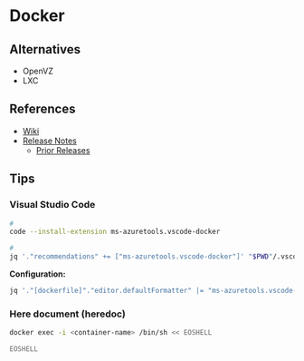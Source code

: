 # Docker

<!--
Released 2013
-->

<!--
./.docker

DOCKER_REGISTRY:
DOCKER_REPOSITORY:
DOCKER_TAG:
-->

## Alternatives

- OpenVZ
- LXC

## References

- [Wiki](<https://en.wikipedia.org/wiki/Docker_(software)>)
- [Release Notes](https://docs.docker.com/engine/release-notes/)
  - [Prior Releases](https://docs.docker.com/engine/release-notes/prior-releases/)

## Tips

### Visual Studio Code

```sh
#
code --install-extension ms-azuretools.vscode-docker

#
jq '."recommendations" += ["ms-azuretools.vscode-docker"]' "$PWD"/.vscode/extensions.json | sponge "$PWD"/.vscode/extensions.json
```

**Configuration:**

```sh
jq '."[dockerfile]"."editor.defaultFormatter" |= "ms-azuretools.vscode-docker"' "$PWD"/.vscode/settings.json | sponge "$PWD"/.vscode/settings.json
```

### Here document (heredoc)

```sh
docker exec -i <container-name> /bin/sh << EOSHELL

EOSHELL
```
